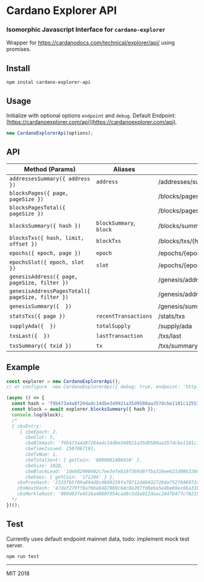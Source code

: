 # Cardano Explorer API

### Isomorphic Javascript Interface for `cardano-explorer`

Wrapper for https://cardanodocs.com/technical/explorer/api/ using promises.

## Install

```
npm instal cardano-explorer-api
```

## Usage

Initialize with optional options `endpoint` and `debug`. Default Endpoint: [https://cardanoexplorer.com/api](https://cardanoexplorer.com/api).

```javascript
new CardanoExplorerApi(options);
```

## API

|Method (Params)|Aliases|URI|
|--|--|--|
|`addressesSummary({ address })`|`address`|/addresses/summary/{address}|
|`blocksPages({ page, pageSize })`||/blocks/pages|
|`blocksPagesTotal({ pageSize })`||/blocks/pages/total|
|`blocksSummary({ hash })`|`blockSummary`, `block`|/blocks/summary/{hash}|
|`blocksTxs({ hash, limit, offset })`|`blockTxs`|/blocks/txs/{hash}|
|`epochs({ epoch, page })`|`epoch`|/epochs/{epoch}|
|`epochsSlot({ epoch, slot })`|`slot`|/epochs/{epoch}/{slot}|
|`genesisAddress({ page, pageSize, filter })`||/genesis/address|
|`genesisAddressPagesTotal({ pageSize, filter })`||/genesis/address/pages/total|
|`genesisSummary({  })`||/genesis/summary|
|`statsTxs({ page })`|`recentTransactions`|/stats/txs|
|`supplyAda({  })`|`totalSupply`|/supply/ada|
|`txsLast({  })`|`lastTransaction`|/txs/last|
|`txsSummary({ txid })`|`tx`|/txs/summary/{txid}|

## Example

```javascript
const explorer = new CardanoExplorerApi();
// or configure  new CardanoExplorerApi({ debug: true, endpoint: 'http://localhost:8100/api' });

(async () => {
  const hash = 'f9b473a4a8f264adc14dbe349921a35d9580aa357dcbe1181c12553c12a7312c';
  const block = await explorer.blocksSummary({ hash });
  console.log(block);
  /*
  { cbsEntry:
     { cbeEpoch: 2,
       cbeSlot: 5,
       cbeBlkHash: 'f9b473a4a8f264adc14dbe349921a35d9580aa357dcbe1181c12553c12a7312c',
       cbeTimeIssued: 1507067191,
       cbeTxNum: 1,
       cbeTotalSent: { getCoin: '8000001486438' },
       cbeSize: 1028,
       cbeBlockLead: '1deb82908402c7ee3efeb16f369d97fba316ee621d09b32b8969e54b',
       cbeFees: { getCoin: '171246' } },
    cbsPrevHash: '2333fb5f09a894d8cd698239fa70712d40432726da752f8469724bcd2eed9c4b',
    cbsNextHash: '47daf279ff8af6beb487869c64c0e207fd0eba5e4be69ec66a31b195d2df7e8f',
    cbsMerkleRoot: '080d93fe4516a4860f954cad6c5d3a012daac264fb47fcf8215505b03fc890b1' }
  */
})();
```

## Test

Currently uses default endpoint mainnet data, todo: implement mock test server.

```
npm run test
```

---

MIT 2018
